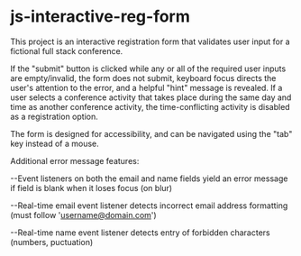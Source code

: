 # js-interactive-reg-form
This project is an interactive registration form that validates user input for a fictional full stack conference.

If the "submit" button is clicked while any or all of the required user inputs are empty/invalid, the form does not submit, 
keyboard focus directs the user's attention to the error, and a helpful "hint" message is revealed. If a user selects a 
conference activity that takes place during the same day and time as another conference activity, the time-conflicting 
activity is disabled as a registration option.

The form is designed for accessibility, and can be navigated using the "tab" key instead of a mouse.

Additional error message features:

--Event listeners on both the email and name fields yield an error message if field is blank when it loses focus (on blur)

--Real-time email event listener detects incorrect email address formatting (must follow 'username@domain.com')

--Real-time name event listener detects entry of forbidden characters (numbers, puctuation)